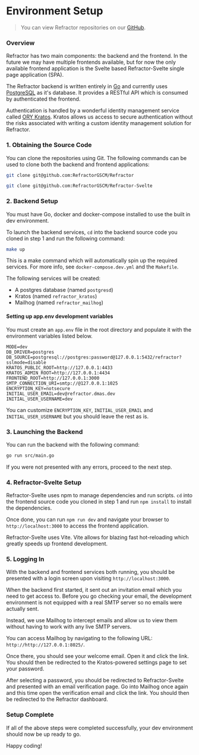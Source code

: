 # Environment Setup

> You can view Refractor repositories on our [GitHub](https://github.com/RefractorGSCM/).

### Overview

Refractor has two main components: the backend and the frontend. In the future we may have multiple frontends available, but for now the only available frontend application is the Svelte based Refractor-Svelte single page application (SPA).

The Refractor backend is written entirely in [Go](https://go.dev/) and currently uses [PostgreSQL](https://www.postgresql.org/) as it's database. It provides a RESTful API which is consumed by authenticated the frontend.

Authentication is handled by a wonderful identity management service called [ORY Kratos](https://www.ory.sh/kratos/). Kratos allows us access to secure authentication without the risks associated with writing a custom identity management solution for Refractor.

### 1. Obtaining the Source Code

You can clone the repositories using Git. The following commands can be used to clone both the backend and frontend applications:

```bash
git clone git@github.com:RefractorGSCM/Refractor
```

```bash
git clone git@github.com:RefractorGSCM/Refractor-Svelte
```

### 2. Backend Setup

You must have Go, docker and docker-compose installed to use the built in dev environment.

To launch the backend services, `cd` into the backend source code you cloned in step 1 and run the following command:

```bash
make up
```

This is a make command which will automatically spin up the required services. For more info, see `docker-compose.dev.yml` and the `Makefile`.

The following services will be created:

-   A postgres database (named `postgresd`)
-   Kratos (named `refractor_kratos`)
-   Mailhog (named `refractor_mailhog`)

#### Setting up app.env development variables

You must create an `app.env` file in the root directory and populate it with the environment variables listed below.

```env
MODE=dev
DB_DRIVER=postgres
DB_SOURCE=postgresql://postgres:password@127.0.0.1:5432/refractor?sslmode=disable
KRATOS_PUBLIC_ROOT=http://127.0.0.1:4433
KRATOS_ADMIN_ROOT=http://127.0.0.1:4434
FRONTEND_ROOT=http://127.0.0.1:3000
SMTP_CONNECTION_URI=smtp://@127.0.0.1:1025
ENCRYPTION_KEY=notsecure
INITIAL_USER_EMAIL=dev@refractor.dmas.dev
INITIAL_USER_USERNAME=dev
```

You can customize `ENCRYPTION_KEY`, `INITIAL_USER_EMAIL` and `INITIAL_USER_USERNAME` but you should leave the rest as is.

### 3. Launching the Backend

You can run the backend with the following command:

```bash
go run src/main.go
```

If you were not presented with any errors, proceed to the next step.

### 4. Refractor-Svelte Setup

Refractor-Svelte uses npm to manage dependencies and run scripts. `cd` into the frontend source code you cloned in step 1 and run `npm install` to install the dependencies.

Once done, you can run `npm run dev` and navigate your browser to `http://localhost:3000` to access the frontend application.

Refractor-Svelte uses Vite. Vite allows for blazing fast hot-reloading which greatly speeds up frontend development.

### 5. Logging In

With the backend and frontend services both running, you should be presented with a login screen upon visiting `http://localhost:3000`.

When the backend first started, it sent out an invitation email which you need to get access to. Before you go checking your email, the development environment is not equipped with a real SMTP server so no emails were actually sent.

Instead, we use Mailhog to intercept emails and allow us to view them without having to work with any live SMTP servers.

You can access Mailhog by navigating to the following URL: `http://http://127.0.0.1:8025/`.

Once there, you should see your welcome email. Open it and click the link. You should then be redirected to the Kratos-powered settings page to set your password.

After selecting a password, you should be redirected to Refractor-Svelte and presented with an email verification page. Go into Mailhog once again and this time open the verification email and click the link. You should then be redirected to the Refractor dashboard.

### Setup Complete

If all of the above steps were completed successfully, your dev environment should now be up ready to go.

Happy coding!
